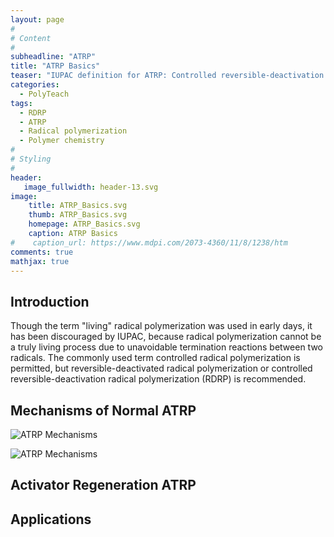 ```yaml
---
layout: page
#
# Content
#
subheadline: "ATRP"
title: "ATRP Basics"
teaser: "IUPAC definition for ATRP: Controlled reversible-deactivation radical polymerization in which the deactivation of the radicals involves reversible atom transfer or reversible group transfer catalyzed usually, though not exclusively, by transition-metal complexes."
categories:
  - PolyTeach
tags:
  - RDRP
  - ATRP
  - Radical polymerization
  - Polymer chemistry
#
# Styling
#
header: 
   image_fullwidth: header-13.svg
image:
    title: ATRP_Basics.svg
    thumb: ATRP_Basics.svg
    homepage: ATRP_Basics.svg
    caption: ATRP Basics
#    caption_url: https://www.mdpi.com/2073-4360/11/8/1238/htm
comments: true
mathjax: true
---
```




## Introduction

Though the term "living" radical polymerization was used in early days, it has been discouraged by IUPAC, because radical polymerization cannot be a truly living process due to unavoidable termination reactions between two radicals. The commonly used term controlled radical polymerization is permitted, but reversible-deactivated radical polymerization or controlled reversible-deactivation radical polymerization (RDRP) is recommended.

## Mechanisms of  Normal ATRP

![ATRP Mechanisms](https://wikimedia.org/api/rest_v1/media/math/render/svg/8d22caa49b8487dcf7c567e3a374e6eda1eb8269)

![ATRP Mechanisms](https://wikimedia.org/api/rest_v1/media/math/render/svg/615dea9d96bca416108edf3e7cc335612c6a84ad)

## Activator Regeneration ATRP

## Applications
